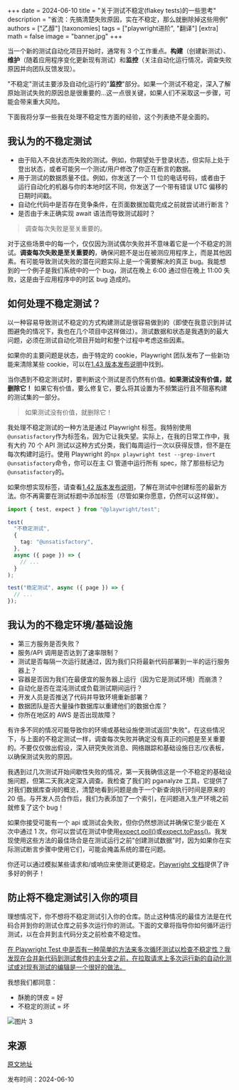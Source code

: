 +++
date = 2024-06-10
title = "关于测试不稳定(flakey tests)的一些思考"
description = "省流：先搞清楚失败原因，实在不稳定，那么就删除掉这些用例"
authors = ["乙醇"]
[taxonomies]
tags = ["playwright进阶", "翻译"]
[extra]
math = false
image = "banner.jpg"
+++

当一个新的测试自动化项目开始时，通常有 3 个工作重点。**构建**（创建新测试）、**维护**（随着应用程序变化更新现有测试）和**监控**（关注自动化运行情况，调查失败原因并向团队反馈发现）。

"不稳定"测试主要涉及自动化运行的"**监控**"部分。如果一个测试不稳定，深入了解原始测试失败的原因总是很重要的...这一点很关键，如果人们不采取这一步骤，可能会带来重大风险。

下面我将分享一些我在处理不稳定性方面的经验，这个列表绝不是全面的。

## 我认为的不稳定测试

- 由于陷入不良状态而失败的测试。例如，你期望处于登录状态，但实际上处于登出状态，或者可能另一个测试/用户修改了你正在断言的数据。
- 用于测试的数据质量不佳。例如，你发送了一个 11 位的电话号码，或者由于运行自动化的机器与你的本地时区不同，你发送了一个带有错误 UTC 偏移的日期时间戳。
- 自动化代码中是否存在竞争条件，在页面数据加载完成之前就尝试进行断言？
- 是否由于未正确实现 await 语法而导致测试超时？

> 调查每次失败是至关重要的。

对于这些场景中的每一个，仅仅因为测试偶尔失败并不意味着它是一个不稳定的测试。**调查每次失败是至关重要的**，确保问题不是出在被测应用程序上，而是其他因素。有可能导致测试失败的潜在问题实际上是一个需要解决的真正 bug。我能想到的一个例子是我们系统中的一个 bug，测试在晚上 6:00 通过但在晚上 11:00 失败，这是由于应用程序中的时区 bug 造成的。

## 如何处理不稳定测试？

以一种容易导致测试不稳定的方式构建测试是很容易做到的（即使在我意识到并试图避免的情况下，我也在几个项目中这样做过）。测试数据和状态是我遇到的最大问题，必须在测试自动化项目开始时和整个过程中考虑这些因素。

如果你的主要问题是状态，由于特定的 cookie，Playwright 团队发布了一些新功能来清除某些 cookie，可以在[1.43 版本发布说明](<https://playwrightsolutions.com/a-few-thoughts-on-flakey-tests-playwright-solutions/Building%20your%20tests%20in%20a%20way%20where%20this%20can%20happen%20is%20really%20easy%20to%20do%20/(I've%20done%20it%20on%20a%20few%20projects%20even%20when%20I%20was%20aware%20and%20trying%20not%20to/).%20Test%20Data%20and%20State%20have%20to%20be%20considered%20at%20the%20beginning%20and%20throughout%20building%20automated%20tests.%20If>)中找到。

当你遇到不稳定测试时，要判断这个测试是否仍然有价值。**如果测试没有价值，就删除它！** 如果它有价值，要么修复它，要么将其设置为不频繁运行且不阻塞构建的测试集的一部分。

> 如果测试没有价值，就删除它！

我处理不稳定测试的一种方法是通过 Playwright 标签。我特别使用`@unsatisfactory`作为标签名，因为它让我失望。实际上，在我的日常工作中，我有大约 70 个 API 测试以这种方式分类，我们每周运行一次以获得反馈，但不是在每次构建时运行。使用 Playwright 的`npx playwright test --grep-invert @unsatisfactory`命令，你可以在主 CI 管道中运行所有 spec，除了那些标记为`@unsatisfactory`的。

如果你想实现标签，请查看[1.42 版本发布说明](https://playwright.dev/docs/release-notes#version-142)，了解在测试中创建标签的最新方法。你不再需要在测试标题中添加标签（尽管如果你愿意，仍然可以这样做）。

```typescript
import { test, expect } from "@playwright/test";

test(
  "不稳定测试",
  {
    tag: "@unsatisfactory",
  },
  async ({ page }) => {
    // ...
  }
);

test("稳定测试", async ({ page }) => {
  // ...
});
```

## 我认为的不稳定环境/基础设施

- 第三方服务是否失败？
- 服务/API 调用是否达到了速率限制？
- 测试是否每隔一次运行就通过，因为我们只将最新代码部署到一半的运行服务器上？
- 容器是否因为我们在最便宜的服务器上运行（因为它是测试环境）而崩溃？
- 自动化是否在混沌测试或负载测试期间运行？
- 开发人员是否推送了代码并导致环境重新部署？
- 数据团队是否大量操作数据库以重建他们的数据仓库？
- 你所在地区的 AWS 是否出现故障？

有许多不同的情况可能导致你的环境或基础设施使测试返回"失败"。在这些情况下，与上面的不稳定测试一样，调查每次失败并确定没有真正的问题是至关重要的。不要仅仅做出假设，深入研究失败消息、网络跟踪和基础设施日志/仪表板，以确保测试失败的原因。

我遇到过几次测试开始间歇性失败的情况，第一天我确信这是一个不稳定的基础设施问题，但第二天我决定深入调查。我检查了我们的 pganalyze 工具，它提供了对我们数据库查询的概览，清楚地看到问题是由于一个新查询执行时间是原来的 20 倍。与开发人员合作后，我们为表添加了一个索引，在问题进入生产环境之前就修复了这个 bug！

如果你接受可能有一个 api 或测试会失败，但你仍然想测试并确保它至少能在 X 次中通过 1 次，你可以尝试在测试中使用[expect.poll()](https://playwright.dev/docs/test-assertions#expectpoll)或[expect.toPass()](https://playwright.dev/docs/test-assertions#expecttopass)。我发现使用这些方法的最佳场合是在测试运行之前"创建测试数据"时，因为如果你在实际测试断言步骤中使用它们，可能会掩盖系统的潜在问题。

你还可以通过模拟某些请求和/或响应来使测试更稳定。[Playwright 文档](https://playwright.dev/docs/mock#mock-api-requests)提供了许多好的例子！

## 防止将不稳定测试引入你的项目

理想情况下，你不想将不稳定测试引入你的仓库。防止这种情况的最佳方法是在代码合并到你的测试仓库之前多次运行你的测试。下面的文章将指导你如何循环运行测试，以在合并到主代码分支之前检查不稳定性。

[在 Playwright Test 中是否有一种简单的方法来多次循环测试以检查不稳定性？我发现在合并新代码到测试套件的主分支之前，在拉取请求上多次运行新的自动化测试或对现有测试的编辑是一个很好的做法。](https://playwrightsolutions.com/in-playwright-test-is-there-an-easy-way-to-loop-the-test-multiple-times-to-check-for-flakiness/)

我想我们都同意：

- 酥脆的饼皮 = 好
- 不稳定的测试 = 坏

![图片 3](https://playwrightsolutions.com/content/images/2024/06/Flakey-Test---BAD.png)

## 来源

[原文地址](https://playwrightsolutions.com/a-few-thoughts-on-flakey-tests-playwright-solutions/)

发布时间：2024-06-10
